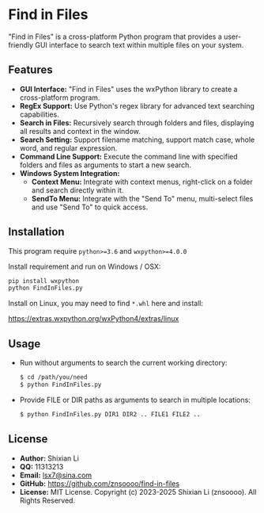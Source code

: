 # Find in Files

"Find in Files" is a cross-platform Python program that provides a user-friendly GUI interface to search text within multiple files on your system.


## Features

- **GUI Interface:** "Find in Files" uses the wxPython library to create a cross-platform program.
- **RegEx Support:** Use Python's regex library for advanced text searching capabilities.
- **Search in Files:** Recursively search through folders and files, displaying all results and context in the window.
- **Search Setting:** Support filename matching, support match case, whole word, and regular expression.
- **Command Line Support:** Execute the command line with specified folders and files as arguments to start a new search.
- **Windows System Integration:**
  - **Context Menu:** Integrate with context menus, right-click on a folder and search directly within it.
  - **SendTo Menu:** Integrate with the "Send To" menu, multi-select files and use "Send To" to quick access.


## Installation

This program require `python>=3.6` and `wxpython>=4.0.0`

Install requirement and run on Windows / OSX:

```bash
pip install wxpython
python FindInFiles.py
```

Install on Linux, you may need to find `*.whl` here and install:

<https://extras.wxpython.org/wxPython4/extras/linux>


## Usage

- Run without arguments to search the current working directory:

    ```bash
    $ cd /path/you/need
    $ python FindInFiles.py
    ```

- Provide FILE or DIR paths as arguments to search in multiple locations:

    ```bash
    $ python FindInFiles.py DIR1 DIR2 .. FILE1 FILE2 ..
    ```


## License

- __Author:__ Shixian Li
- __QQ:__ 11313213
- __Email:__ <lsx7@sina.com>
- __GitHub:__ <https://github.com/znsoooo/find-in-files>
- __License:__ MIT License. Copyright (c) 2023-2025 Shixian Li (znsoooo). All Rights Reserved.
